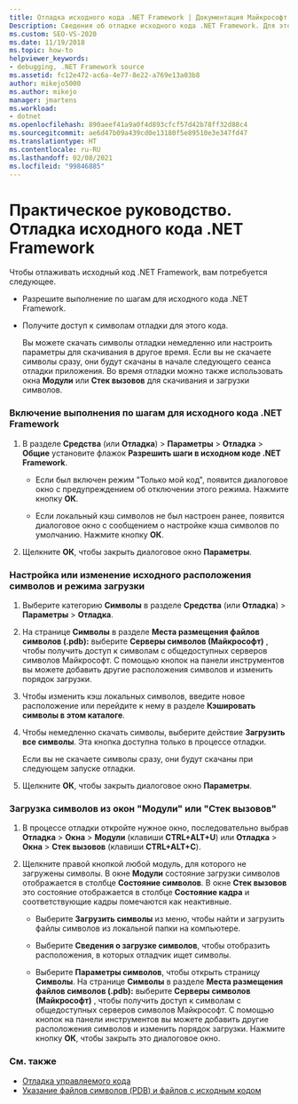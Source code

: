```yaml
---
title: Отладка исходного кода .NET Framework | Документация Майкрософт
Description: Сведения об отладке исходного кода .NET Framework. Для этого вам потребуется выполнить настройку и скачать отладочные символы.
ms.custom: SEO-VS-2020
ms.date: 11/19/2018
ms.topic: how-to
helpviewer_keywords:
- debugging, .NET Framework source
ms.assetid: fc12e472-ac6a-4e77-8e22-a769e13a03b8
author: mikejo5000
ms.author: mikejo
manager: jmartens
ms.workload:
- dotnet
ms.openlocfilehash: 890aeef41a9a0f4d893cfcf57d42b78ff32d88c4
ms.sourcegitcommit: ae6d47b09a439cd0e13180f5e89510e3e347fd47
ms.translationtype: HT
ms.contentlocale: ru-RU
ms.lasthandoff: 02/08/2021
ms.locfileid: "99846885"
---
```

# <a name="how-to-debug-net-framework-source"></a>Практическое руководство. Отладка исходного кода .NET Framework

Чтобы отлаживать исходный код .NET Framework, вам потребуется следующее.

- Разрешите выполнение по шагам для исходного кода .NET Framework.

- Получите доступ к символам отладки для этого кода.

  Вы можете скачать символы отладки немедленно или настроить параметры для скачивания в другое время. Если вы не скачаете символы сразу, они будут скачаны в начале следующего сеанса отладки приложения. Во время отладки можно также использовать окна **Модули** или **Стек вызовов** для скачивания и загрузки символов.

### <a name="to-enable-stepping-into-net-framework-source"></a>Включение выполнения по шагам для исходного кода .NET Framework

1. В разделе **Средства** (или **Отладка**) > **Параметры** > **Отладка** > **Общие** установите флажок **Разрешить шаги в исходном коде .NET Framework**.

   - Если был включен режим "Только мой код", появится диалоговое окно с предупреждением об отключении этого режима. Нажмите кнопку **ОК**.

   - Если локальный кэш символов не был настроен ранее, появится диалоговое окно с сообщением о настройке кэша символов по умолчанию. Нажмите кнопку **ОК**.

1. Щелкните **ОК**, чтобы закрыть диалоговое окно **Параметры**.

### <a name="to-set-or-change-symbol-source-locations-and-loading-behavior"></a>Настройка или изменение исходного расположения символов и режима загрузки

1. Выберите категорию **Символы** в разделе **Средства** (или **Отладка**) > **Параметры** > **Отладка**.

1. На странице **Символы** в разделе **Места размещения файлов символов (.pdb):** выберите **Серверы символов (Майкрософт)** , чтобы получить доступ к символам с общедоступных серверов символов Майкрософт. С помощью кнопок на панели инструментов вы можете добавить другие расположения символов и изменить порядок загрузки.

1. Чтобы изменить кэш локальных символов, введите новое расположение или перейдите к нему в разделе **Кэшировать символы в этом каталоге**.

1. Чтобы немедленно скачать символы, выберите действие **Загрузить все символы**. Эта кнопка доступна только в процессе отладки.

   Если вы не скачаете символы сразу, они будут скачаны при следующем запуске отладки.

1. Щелкните **ОК**, чтобы закрыть диалоговое окно **Параметры**.

### <a name="to-load-symbols-from-the-modules-or-call-stack-windows"></a>Загрузка символов из окон "Модули" или "Стек вызовов"

1. В процессе отладки откройте нужное окно, последовательно выбрав **Отладка** > **Окна** > **Модули** (клавиши **CTRL+ALT+U**) или **Отладка** > **Окна** > **Стек вызовов** (клавиши **CTRL+ALT+C**).

1. Щелкните правой кнопкой любой модуль, для которого не загружены символы. В окне **Модули** состояние загрузки символов отображается в столбце **Состояние символов**. В окне **Стек вызовов** это состояние отображается в столбце **Состояние кадра** и соответствующие кадры помечаются как неактивные.

   - Выберите **Загрузить символы** из меню, чтобы найти и загрузить файлы символов из локальной папки на компьютере.

   - Выберите **Сведения о загрузке символов**, чтобы отобразить расположения, в которых отладчик ищет символы.

   - Выберите **Параметры символов**, чтобы открыть страницу **Символы**. На странице **Символы** в разделе **Места размещения файлов символов (.pdb):** выберите **Серверы символов (Майкрософт)** , чтобы получить доступ к символам с общедоступных серверов символов Майкрософт. С помощью кнопок на панели инструментов вы можете добавить другие расположения символов и изменить порядок загрузки. Нажмите кнопку **ОК**, чтобы закрыть это диалоговое окно.

### <a name="see-also"></a>См. также
- [Отладка управляемого кода](../debugger/debugging-managed-code.md)
- [Указание файлов символов (PDB) и файлов с исходным кодом](../debugger/specify-symbol-dot-pdb-and-source-files-in-the-visual-studio-debugger.md)